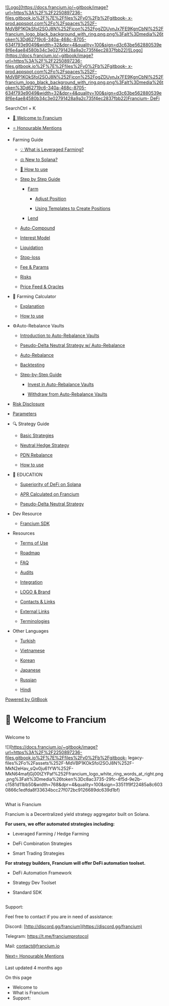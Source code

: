 [![Logo](https://docs.francium.io/~gitbook/image?url=https%3A%2F%2F2250897236-files.gitbook.io%2F%7E%2Ffiles%2Fv0%2Fb%2Fgitbook-
x-
prod.appspot.com%2Fo%2Fspaces%252F-MdVBP1KOkSfoI2SOJ8N%252Ficon%252FogZDUynJx7FE9KgnCbNI%252Ffrancium_logo_black_background_with_ring.png.png%3Falt%3Dmedia%26token%3Dd62719c6-340a-468c-8705-634f793e9049&width=32&dpr=4&quality=100&sign=d3c63be562880539e8f6e4ae84580b34c3e02791428a9a2c735f4ec2837fbb22)![Logo](https://docs.francium.io/~gitbook/image?url=https%3A%2F%2F2250897236-files.gitbook.io%2F%7E%2Ffiles%2Fv0%2Fb%2Fgitbook-
x-
prod.appspot.com%2Fo%2Fspaces%252F-MdVBP1KOkSfoI2SOJ8N%252Ficon%252FogZDUynJx7FE9KgnCbNI%252Ffrancium_logo_black_background_with_ring.png.png%3Falt%3Dmedia%26token%3Dd62719c6-340a-468c-8705-634f793e9049&width=32&dpr=4&quality=100&sign=d3c63be562880539e8f6e4ae84580b34c3e02791428a9a2c735f4ec2837fbb22)Francium-
DeFi](/)

SearchCtrl \+ K

  * [👏 Welcome to Francium](/)

  * [⭐️ Honourable Mentions](/honourable-mentions)

  * Farming Guide

    * [💡 What is Leveraged Farming?](/product/what-is-leveraged-yield-farming-lyf)

    * [◎ New to Solana?](/product/how-to-defi-on-solana)

    * [📖 How to use](/product/roles)

    * [Step by Step Guide](/product/how-to-participate)

      * [Farm](/product/how-to-participate/farm)

        * [Adjust Position](/product/how-to-participate/farm/adjust-position)

        * [Using Templates to Create Positions](/product/how-to-participate/farm/using-templates-to-create-positions)

      * [Lend](/product/how-to-participate/lending)

    * [Auto-Compound](/product/auto-compound)

    * [Interest Model](/product/interest-model)

    * [Liquidation](/product/liquidation)

    * [Stop-loss](/product/stop-loss)

    * [Fee & Params](/product/protocol-parameters)

    * [Risks](/product/risks)

    * [Price Feed & Oracles](/product/price-feed-and-oracles)

  * 🧮 Farming Calculator

    * [Explanation](/farming-calculator/explanation)

    * [How to use](/farming-calculator/how-to-use)

  * ⚙️Auto-Rebalance Vaults

    * [Introduction to Auto-Rebalance Vaults](/auto-rebalance-vaults/introduction-to-auto-rebalance-vaults)

    * [Pseudo-Delta Neutral Strategy w/ Auto-Rebalance](/auto-rebalance-vaults/pseudo-delta-neutral-strategy-w-auto-rebalance)

    * [Auto-Rebalance](/auto-rebalance-vaults/auto-rebalance)

    * [Backtesting](/auto-rebalance-vaults/backtesting)

    * [Step-by-Step Guide](/auto-rebalance-vaults/step-by-step-guide)

      * [Invest in Auto-Rebalance Vaults](/auto-rebalance-vaults/step-by-step-guide/invest-in-auto-rebalance-vaults)

      * [Withdraw from Auto-Rebalance Vaults](/auto-rebalance-vaults/step-by-step-guide/withdraw-from-auto-rebalance-vaults)

  * [Risk Disclosure](/risk-disclosure)

  * [Parameters](/parameters)

  * 🔍 Strategy Guide

    * [Basic Strategies](/strategy-guide/strategies)

    * [Neutral Hedge Strategy](/strategy-guide/neutral-hedge-strategy)

    * [PDN Rebalance](/strategy-guide/pdn-rebalance)

    * [How to use](/strategy-guide/how-to-use)

  * 🏫 EDUCATION

    * [Superiority of DeFi on Solana](/education/superiority-of-defi-on-solana)

    * [APR Calculated on Francium](/education/apr-calculated-on-francium)

    * [Pseudo-Delta Neutral Strategy](/education/pseudo-delta-neutral-strategy)

  * Dev Resource

    * [Francium SDK](/dev-resource/francium-sdk)

  * Resources

    * [Terms of Use](/resources/terms-of-use)

    * [Roadmap](/resources/roadmap)

    * [FAQ](/resources/q-and-a)

    * [Audits](/resources/audits)

    * [Integration](/resources/integration)

    * [LOGO & Brand](/resources/logo-and-brand)

    * [Contacts & Links](/resources/links)

    * [External Links](/resources/helpful-external-links)

    * [Terminologies](/resources/terminologies)

  * Other Languages

    * [Turkish](/other-languages/turkish)

    * [Vietnamese](/other-languages/vietnamese)

    * [Korean](/other-languages/korean)

    * [Japanese](/other-languages/japanese)

    * [Russian](/other-languages/russian)

    * [Hindi](/other-languages/hindi)

[Powered by
GitBook](https://www.gitbook.com/?utm_source=content&utm_medium=trademark&utm_campaign=-MdVBP1KOkSfoI2SOJ8N)

# 👏 Welcome to Francium

##

Welcome to

![](https://docs.francium.io/~gitbook/image?url=https%3A%2F%2F2250897236-files.gitbook.io%2F%7E%2Ffiles%2Fv0%2Fb%2Fgitbook-
legacy-
files%2Fo%2Fassets%252F-MdVBP1KOkSfoI2SOJ8N%252F-MkN2eHav_sQv0ju61YW%252F-MkN64mafjGj00tZYPaf%252Ffrancium_logo_white_ring_words_at_right.png.png%3Falt%3Dmedia%26token%3Dc8ac3735-29fc-4f5d-9e2b-c1581d11bb50&width=768&dpr=4&quality=100&sign=33511f9f22485a8c6030866c1edfda8f33634bcc27f072bc9126689dc639d1bf)

##

What is Francium

Francium is a Decentralized yield strategy aggregator built on Solana.

**For users, we offer automated strategies including:**

  * Leveraged Farming / Hedge Farming

  * DeFi Combination Strategies

  * Smart Trading Strategies

**For strategy builders, Francium will offer DeFi automation toolset.**

  * DeFi Automation Framework

  * Strategy Dev Toolset

  * Standard SDK

##

Support:

Feel free to contact if you are in need of assistance:

Discord: [http://discord.gg/francium](https://discord.gg/francium)

Telegram: [ ](https://t.me/franciumprotocol)<https://t.me/franciumprotocol>

Mail: contact@francium.io

[Next⭐️ Honourable Mentions](/honourable-mentions)

Last updated 4 months ago

On this page

  * Welcome to
  * What is Francium
  * Support:

